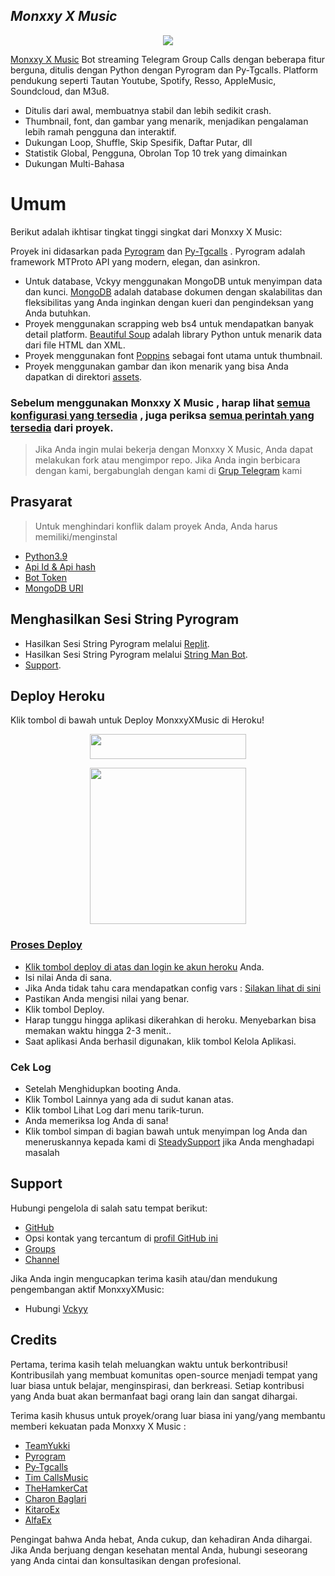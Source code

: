  ## *Monxxy X Music*

 <p align="center"><img src="https://telegra.ph/file/f436e7794fc3e7d05847f.jpg">
 </p>
 

 [Monxxy X Music](https://github.com/5GVckyy/MonxxyXMusic) Bot streaming Telegram Group Calls dengan beberapa fitur berguna, ditulis dengan Python dengan Pyrogram dan Py-Tgcalls.  Platform pendukung seperti Tautan Youtube, Spotify, Resso, AppleMusic, Soundcloud, dan M3u8.

 * Ditulis dari awal, membuatnya stabil dan lebih sedikit crash.
 * Thumbnail, font, dan gambar yang menarik, menjadikan pengalaman lebih ramah pengguna dan interaktif.
 * Dukungan Loop, Shuffle, Skip Spesifik, Daftar Putar, dll
 * Statistik Global, Pengguna, Obrolan Top 10 trek yang dimainkan
 * Dukungan Multi-Bahasa


 # Umum

 Berikut adalah ikhtisar tingkat tinggi singkat dari Monxxy X Music:

 Proyek ini didasarkan pada [Pyrogram](https://github.com/pyrogram) dan [Py-Tgcalls](https://github.com/pytgcalls/pytgcalls) .  Pyrogram adalah framework MTProto API yang modern, elegan, dan asinkron.

 * Untuk database, Vckyy menggunakan MongoDB untuk menyimpan data dan kunci.  [MongoDB](https://www.mongodb.com/) adalah database dokumen dengan skalabilitas dan fleksibilitas yang Anda inginkan dengan kueri dan pengindeksan yang Anda butuhkan.
 * Proyek menggunakan scrapping web bs4 untuk mendapatkan banyak detail platform.  [Beautiful Soup](https://www.crummy.com/software/BeautifulSoup/bs4/doc/) adalah library Python untuk menarik data dari file HTML dan XML.
 * Proyek menggunakan font [Poppins](../assets/font.ttf) sebagai font utama untuk thumbnail.
 * Proyek menggunakan gambar dan ikon menarik yang bisa Anda dapatkan di direktori [assets](../assets/).

 ### Sebelum menggunakan Monxxy X Music , harap lihat [semua konfigurasi yang tersedia](../config/README.md) , juga periksa [semua perintah yang tersedia](../strings/command.yml) dari  proyek.

 > Jika Anda ingin mulai bekerja dengan Monxxy X Music, Anda dapat melakukan fork atau mengimpor repo.
 > Jika Anda ingin berbicara dengan kami, bergabunglah dengan kami di [Grup Telegram](https://t.me/SteadySupportSupport) kami

 ## Prasyarat

 > Untuk menghindari konflik dalam proyek Anda, Anda harus memiliki/menginstal

 - [Python3.9](https://www.python.org/downloads/release/python-390/)
 - [Api Id & Api hash](https://telegram.org/auth)
 - [Bot Token](https://t.me/botfather)
 - [MongoDB URI](https://telegra.ph/How-To-get-Mongodb-URI-04-06)


 ## Menghasilkan Sesi String Pyrogram

 - Hasilkan Sesi String Pyrogram melalui [Replit](https://repl.it/@mrismanaziz/stringenSession?lite=1&outputonly=1).
 - Hasilkan Sesi String Pyrogram melalui [String Man Bot](https://t.me/stringmanrobot).
 - [Support](https://t.me/SharingUserbot).

 ## Deploy Heroku

 Klik tombol di bawah untuk Deploy MonxxyXMusic di Heroku!

<p align="center"><a href="https://dashboard.heroku.com/new?template=https://github.com/5GVckyy/MonxxyXMusic"><img src="https://img.shields.io/badge/Deploy%20To%20Heroku-purple?style=for-the-badge&logo=heroku" width="250" height="40.00" /></a></p>

<p align="center"><a href="https://telegram.dog/XTZ_HerokuBot?start=NUdWY2t5eS9Nb254eHlYTXVzaWMgbWFzdGVy"><img src="https://img.shields.io/badge/Deploy%20Via%20Telegram-blue?style=for-the-badge&logo=telegram" width="250""/</a>  </p>



 ### Proses Deploy
 - Klik tombol deploy di atas dan login ke [akun heroku](https://heroku.com/login) Anda.
 - Isi nilai Anda di sana.
 - Jika Anda tidak tahu cara mendapatkan config vars : [Silakan lihat di sini](../config/README.md)
 - Pastikan Anda mengisi nilai yang benar.
 - Klik tombol Deploy.
 - Harap tunggu hingga aplikasi dikerahkan di heroku.  Menyebarkan bisa memakan waktu hingga 2-3 menit..
 - Saat aplikasi Anda berhasil digunakan, klik tombol Kelola Aplikasi.


 ### Cek Log
 - Setelah Menghidupkan booting Anda.
 - Klik Tombol Lainnya yang ada di sudut kanan atas.
 - Klik tombol Lihat Log dari menu tarik-turun.
 - Anda memeriksa log Anda di sana!
 - Klik tombol simpan di bagian bawah untuk menyimpan log Anda dan meneruskannya kepada kami di [SteadySupport](https://t.me/SteadySupportGroup) jika Anda menghadapi masalah

 
 ## Support

 Hubungi pengelola di salah satu tempat berikut:

 - [GitHub](https://github.com/5GVckyy/MonxxyXMusic)
 - Opsi kontak yang tercantum di [profil GitHub ini](https://github.com/5GVckyy)
 - [Groups](https://t.me/SteadySupportGroup)
 - [Channel](https://t.me/vecekayeh)

 Jika Anda ingin mengucapkan terima kasih atau/dan mendukung pengembangan aktif MonxxyXMusic:

 - Hubungi [Vckyy](https://t.me/vckyyclone) 

 ## Credits

 Pertama, terima kasih telah meluangkan waktu untuk berkontribusi!  Kontribusilah yang membuat komunitas open-source menjadi tempat yang luar biasa untuk belajar, menginspirasi, dan berkreasi.  Setiap kontribusi yang Anda buat akan bermanfaat bagi orang lain dan sangat dihargai.

 Terima kasih khusus untuk proyek/orang luar biasa ini yang/yang membantu memberi kekuatan pada Monxxy X Music :
 - [TeamYukki](https://github.com/TeamYukki)
 - [Pyrogram](https://github.com/pyrogram/pyrogram)
 - [Py-Tgcalls](https://github.com/pytgcalls/pytgcalls)
 - [Tim CallsMusic](https://github.com/Callsmusic)
 - [TheHamkerCat](https://github.com/TheHamkerCat)
 - [Charon Baglari](https://github.com/XCBv021)
 - [KitaroEx](https://github.com/KITAROO)
 - [AlfaEx](https://github.com/coeF)

 Pengingat bahwa Anda hebat, Anda cukup, dan kehadiran Anda dihargai.  Jika Anda berjuang dengan kesehatan mental Anda, hubungi seseorang yang Anda cintai dan konsultasikan dengan profesional.
